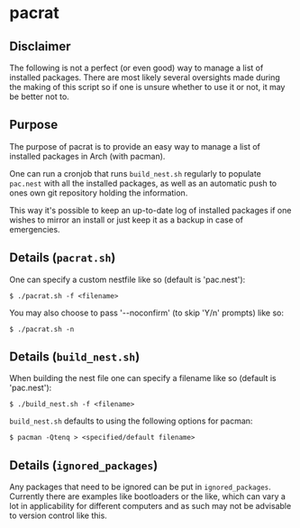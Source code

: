 # pacrat

## Disclaimer

The following is not a perfect (or even good) way to manage
a list of installed packages. There are most likely several
oversights made during the making of this script so if one is
unsure whether to use it or not, it may be better not to.

## Purpose

The purpose of pacrat is to provide an easy way to manage a list
of installed packages in Arch (with pacman).

One can run a cronjob that runs `build_nest.sh` regularly to populate
`pac.nest` with all the installed packages, as well as an automatic
push to ones own git repository holding the information.

This way it's possible to keep an up-to-date log of installed packages
if one wishes to mirror an install or just keep it as a backup in case
of emergencies.

## Details (`pacrat.sh`)

One can specify a custom nestfile like so (default is 'pac.nest'):

    $ ./pacrat.sh -f <filename>

You may also choose to pass '--noconfirm' (to skip 'Y/n' prompts) like so:

    $ ./pacrat.sh -n

## Details (`build_nest.sh`)

When building the nest file one can specify a filename like so (default is 'pac.nest'):

    $ ./build_nest.sh -f <filename>

`build_nest.sh` defaults to using the following options for pacman:

    $ pacman -Qtenq > <specified/default filename>

## Details (`ignored_packages`)

Any packages that need to be ignored can be put in `ignored_packages`.
Currently there are examples like bootloaders or the like, which can vary
a lot in applicability for different computers and as such may not be
advisable to version control like this.
